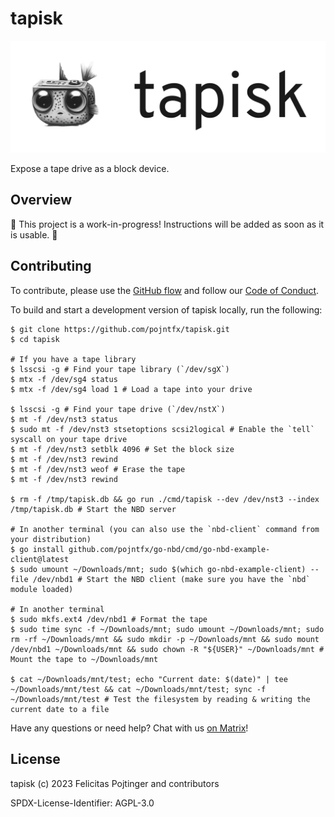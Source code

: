 # tapisk

![Logo](./docs/logo-readme.png)

Expose a tape drive as a block device.

## Overview

🚧 This project is a work-in-progress! Instructions will be added as soon as it is usable. 🚧

## Contributing

To contribute, please use the [GitHub flow](https://guides.github.com/introduction/flow/) and follow our [Code of Conduct](./CODE_OF_CONDUCT.md).

To build and start a development version of tapisk locally, run the following:

```shell
$ git clone https://github.com/pojntfx/tapisk.git
$ cd tapisk

# If you have a tape library
$ lsscsi -g # Find your tape library (`/dev/sgX`)
$ mtx -f /dev/sg4 status
$ mtx -f /dev/sg4 load 1 # Load a tape into your drive

$ lsscsi -g # Find your tape drive (`/dev/nstX`)
$ mt -f /dev/nst3 status
$ sudo mt -f /dev/nst3 stsetoptions scsi2logical # Enable the `tell` syscall on your tape drive
$ mt -f /dev/nst3 setblk 4096 # Set the block size
$ mt -f /dev/nst3 rewind
$ mt -f /dev/nst3 weof # Erase the tape
$ mt -f /dev/nst3 rewind

$ rm -f /tmp/tapisk.db && go run ./cmd/tapisk --dev /dev/nst3 --index /tmp/tapisk.db # Start the NBD server

# In another terminal (you can also use the `nbd-client` command from your distribution)
$ go install github.com/pojntfx/go-nbd/cmd/go-nbd-example-client@latest
$ sudo umount ~/Downloads/mnt; sudo $(which go-nbd-example-client) --file /dev/nbd1 # Start the NBD client (make sure you have the `nbd` module loaded)

# In another terminal
$ sudo mkfs.ext4 /dev/nbd1 # Format the tape
$ sudo time sync -f ~/Downloads/mnt; sudo umount ~/Downloads/mnt; sudo rm -rf ~/Downloads/mnt && sudo mkdir -p ~/Downloads/mnt && sudo mount /dev/nbd1 ~/Downloads/mnt && sudo chown -R "${USER}" ~/Downloads/mnt # Mount the tape to ~/Downloads/mnt

$ cat ~/Downloads/mnt/test; echo "Current date: $(date)" | tee ~/Downloads/mnt/test && cat ~/Downloads/mnt/test; sync -f ~/Downloads/mnt/test # Test the filesystem by reading & writing the current date to a file
```

Have any questions or need help? Chat with us [on Matrix](https://matrix.to/#/#tapisk:matrix.org?via=matrix.org)!

## License

tapisk (c) 2023 Felicitas Pojtinger and contributors

SPDX-License-Identifier: AGPL-3.0
